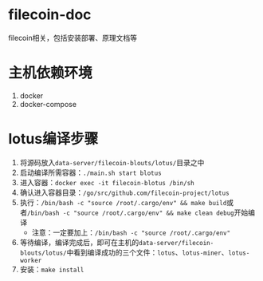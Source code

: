 # filecoin-doc
filecoin相关，包括安装部署、原理文档等

# 主机依赖环境
1. docker
2. docker-compose

# lotus编译步骤
1. 将源码放入`data-server/filecoin-blouts/lotus/`目录之中
2. 启动编译所需容器：`./main.sh start blotus`
3. 进入容器：`docker exec -it filecoin-blotus /bin/sh`
4. 确认进入容器目录：`/go/src/github.com/filecoin-project/lotus`
5. 执行：`/bin/bash -c "source /root/.cargo/env" && make build`或者`/bin/bash -c "source /root/.cargo/env" && make clean debug`开始编译
    * 注意：一定要加上：`/bin/bash -c "source /root/.cargo/env"`
6. 等待编译，编译完成后，即可在主机的`data-server/filecoin-blouts/lotus/`中看到编译成功的三个文件：`lotus`、`lotus-miner`、`lotus-worker`
7. 安装：`make install`
